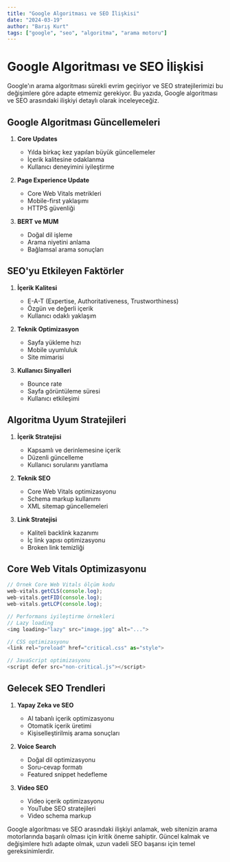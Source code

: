 ```yaml
---
title: "Google Algoritması ve SEO İlişkisi"
date: "2024-03-19"
author: "Barış Kurt"
tags: ["google", "seo", "algoritma", "arama motoru"]
---
```


# Google Algoritması ve SEO İlişkisi

Google'ın arama algoritması sürekli evrim geçiriyor ve SEO stratejilerimizi bu değişimlere göre adapte etmemiz gerekiyor. Bu yazıda, Google algoritması ve SEO arasındaki ilişkiyi detaylı olarak inceleyeceğiz.

## Google Algoritması Güncellemeleri

1. **Core Updates**
   - Yılda birkaç kez yapılan büyük güncellemeler
   - İçerik kalitesine odaklanma
   - Kullanıcı deneyimini iyileştirme

2. **Page Experience Update**
   - Core Web Vitals metrikleri
   - Mobile-first yaklaşımı
   - HTTPS güvenliği

3. **BERT ve MUM**
   - Doğal dil işleme
   - Arama niyetini anlama
   - Bağlamsal arama sonuçları

## SEO'yu Etkileyen Faktörler

1. **İçerik Kalitesi**
   - E-A-T (Expertise, Authoritativeness, Trustworthiness)
   - Özgün ve değerli içerik
   - Kullanıcı odaklı yaklaşım

2. **Teknik Optimizasyon**
   - Sayfa yükleme hızı
   - Mobile uyumluluk
   - Site mimarisi

3. **Kullanıcı Sinyalleri**
   - Bounce rate
   - Sayfa görüntüleme süresi
   - Kullanıcı etkileşimi

## Algoritma Uyum Stratejileri

1. **İçerik Stratejisi**
   - Kapsamlı ve derinlemesine içerik
   - Düzenli güncelleme
   - Kullanıcı sorularını yanıtlama

2. **Teknik SEO**
   - Core Web Vitals optimizasyonu
   - Schema markup kullanımı
   - XML sitemap güncellemeleri

3. **Link Stratejisi**
   - Kaliteli backlink kazanımı
   - İç link yapısı optimizasyonu
   - Broken link temizliği

## Core Web Vitals Optimizasyonu

```javascript
// Örnek Core Web Vitals ölçüm kodu
web-vitals.getCLS(console.log);
web-vitals.getFID(console.log);
web-vitals.getLCP(console.log);

// Performans iyileştirme örnekleri
// Lazy loading
<img loading="lazy" src="image.jpg" alt="...">

// CSS optimizasyonu
<link rel="preload" href="critical.css" as="style">

// JavaScript optimizasyonu
<script defer src="non-critical.js"></script>
```

## Gelecek SEO Trendleri

1. **Yapay Zeka ve SEO**
   - AI tabanlı içerik optimizasyonu
   - Otomatik içerik üretimi
   - Kişiselleştirilmiş arama sonuçları

2. **Voice Search**
   - Doğal dil optimizasyonu
   - Soru-cevap formatı
   - Featured snippet hedefleme

3. **Video SEO**
   - Video içerik optimizasyonu
   - YouTube SEO stratejileri
   - Video schema markup

Google algoritması ve SEO arasındaki ilişkiyi anlamak, web sitenizin arama motorlarında başarılı olması için kritik öneme sahiptir. Güncel kalmak ve değişimlere hızlı adapte olmak, uzun vadeli SEO başarısı için temel gereksinimlerdir. 